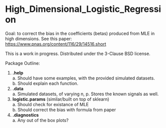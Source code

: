 # High_Dimensional_Logistic_Regression

Goal: to correct the bias in the coefficients (betas) produced from MLE in high dimensions.  See this paper: https://www.pnas.org/content/116/29/14516.short

This is a work in progress. Distributed under the 3-Clause BSD license.

Package Outline:

1. **.help**  
   a. Should have some examples, with the provided simulated datasets.  
   b. Should explain each function.
2. **.data**  
   a. Simulated datasets, of varying n, p. Stores the known signals as well.  
3. **logistic.params** (similar/built on top of sklearn)  
   a. Should check for existance of MLE  
   b. Should correct the bias with formula from paper  
4. **.diagnostics**  
   a. Any out of the box plots?  

